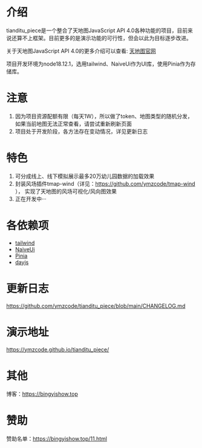 # 介绍

tianditu_piece是一个整合了天地图JavaScript API 4.0各种功能的项目，目前来说还算不上框架。目前更多的是演示功能的可行性，但会以此为目标逐步改进。

关于天地图JavaScript API 4.0的更多介绍可以查看: [天地图官网](http://lbs.tianditu.gov.cn/api/js4.0/guide.html)

项目开发环境为node18.12.1，选用tailwind、NaiveUi作为UI库，使用Pinia作为存储库。

# 注意

1. 因为项目资源配额有限（每天1W），所以做了token、地图类型的随机分发，如果当前地图无法正常查看，请尝试重新刷新页面
2. 项目处于开发阶段，各方法存在变动情况，详见更新日志

# 特色
1. 可分成线上、线下模拟展示最多20万幼儿园数据的加载效果
2. 封装风场插件tmap-wind（详见：https://github.com/ymzcode/tmap-wind ），
实现了天地图的风场可视化/风向图效果
3. 正在开发中···

# 各依赖项

- [tailwind](https://tailwindcss.com/docs/installation/framework-guides)
- [NaiveUi](https://www.naiveui.com/zh-CN/os-theme)
- [Pinia](https://pinia.web3doc.top/introduction.html)
- [dayjs](https://github.com/iamkun/dayjs)

# 更新日志

https://github.com/ymzcode/tianditu_piece/blob/main/CHANGELOG.md

# 演示地址

https://ymzcode.github.io/tianditu_piece/

# 其他

博客：https://bingyishow.top

# 赞助

赞助名单：https://bingyishow.top/11.html
